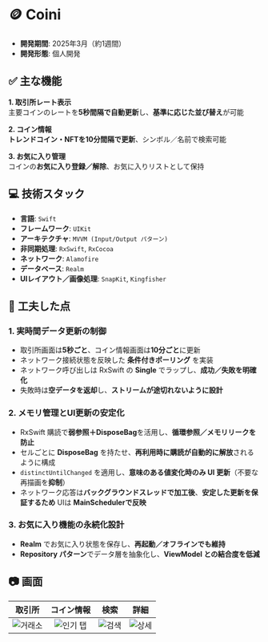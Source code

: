 # 🪙 Coini  
- **開発期間**: 2025年3月（約1週間）  
- **開発形態**: 個人開発  

## ✅ 主な機能  
**1. 取引所レート表示**  
主要コインのレートを**5秒間隔で自動更新**し、**基準に応じた並び替え**が可能  

**2. コイン情報**  
**トレンドコイン・NFTを10分間隔で更新**、シンボル／名前で検索可能  

**3. お気に入り管理**  
コインの**お気に入り登録／解除**、お気に入りリストとして保持  

## 💻 技術スタック  
- **言語**: `Swift`  
- **フレームワーク**: `UIKit`  
- **アーキテクチャ**: `MVVM (Input/Output パターン)`  
- **非同期処理**: `RxSwift`, `RxCocoa`  
- **ネットワーク**: `Alamofire`  
- **データベース**: `Realm`  
- **UIレイアウト／画像処理**: `SnapKit`, `Kingfisher`  

## 🔎 工夫した点  
### 1. 実時間データ更新の制御  
- 取引所画面は**5秒ごと**、コイン情報画面は**10分ごと**に更新  
- ネットワーク接続状態を反映した **条件付きポーリング** を実装  
- ネットワーク呼び出しは RxSwift の **Single** でラップし、**成功／失敗を明確化**  
- 失敗時は**空データを返却**し、**ストリームが途切れないように設計**  

### 2. メモリ管理とUI更新の安定化  
- RxSwift 購読で**弱参照＋DisposeBag**を活用し、**循環参照／メモリリークを防止**  
- セルごとに **DisposeBag** を持たせ、**再利用時に購読が自動的に解放**されるように構成  
- `distinctUntilChanged` を適用し、**意味のある値変化時のみ UI 更新**（不要な再描画を**抑制**）  
- ネットワーク応答は**バックグラウンドスレッドで加工後**、**安定した更新を保証するため** UIは **MainSchedulerで反映**  

### 3. お気に入り機能の永続化設計  
- **Realm** でお気に入り状態を保存し、**再起動／オフラインでも維持**  
- **Repository パターン**でデータ層を抽象化し、**ViewModel との結合度を低減**  

## 📷 画面  
| 取引所 | コイン情報 | 検索 | 詳細 |
|:--:|:--:|:--:|:--:|
| <img alt="거래소" src="https://github.com/user-attachments/assets/2a8d6cce-c110-41c0-a33f-a2fb76ea61ce" /> | <img alt="인기 탭" src="https://github.com/user-attachments/assets/1e15761a-33c4-40af-9da7-af1724f7e885" /> | <img alt="검색" src="https://github.com/user-attachments/assets/2bfebade-ca94-411b-973c-8c46a9f79f9e" /> | <img alt="상세" src="https://github.com/user-attachments/assets/acdfbdd6-9a96-454a-ba23-fbfd823ecefc" /> |
